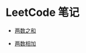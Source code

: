 # LeetCode 笔记

+ [两数之和](https://github.com/kentanvictor/STUDY/blob/master/LeetCode/TwoSum.md)

+ [两数相加](https://github.com/kentanvictor/STUDY/blob/master/LeetCode/Add%20Two%20Numbers.md)